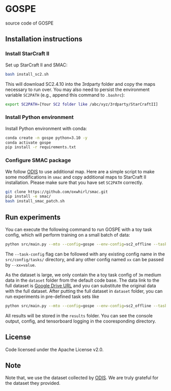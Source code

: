 # GOSPE
source code of GOSPE

## Installation instructions

### Install StarCraft II

Set up StarCraft II and SMAC:

```bash
bash install_sc2.sh
```

This will download SC2.4.10 into the 3rdparty folder and copy the maps necessary to run over. You may also need to persist the environment variable `SC2PATH` (e.g., append this command to `.bashrc`):

```bash
export SC2PATH=[Your SC2 folder like /abc/xyz/3rdparty/StarCraftII]
```

### Install Python environment

Install Python environment with conda:

```bash
conda create -n gospe python=3.10 -y
conda activate gospe
pip install -r requirements.txt
```

### Configure SMAC package

We follow [ODIS](https://github.com/LAMDA-RL/ODIS) to use additional map. Here are a simple script to make some modifications in `smac` and copy additional maps to StarCraft II installation. Please make sure that you have set `SC2PATH` correctly.

```bash
git clone https://github.com/oxwhirl/smac.git
pip install -e smac/
bash install_smac_patch.sh
```

## Run experiments

You can execute the following command to run GOSPE with a toy task config, which will perform training on a small batch of data:

```bash
python src/main.py --mto --config=gospe --env-config=sc2_offline --task-config=toy --seed=1 --note=toytest
```

The `--task-config` flag can be followed with any existing config name in the `src/config/tasks/` directory, and any other config named `xx` can be passed by `--xx=value`. 

As the dataset is large, we only contain the a toy task config of `3m` medium data in the `dataset` folder from the default code base. The data link to the full dataset is [Google Drive URL](https://drive.google.com/file/d/1yyqMBwZkEV6SIXB7F41Lc9tQeCoq_Nza/view?usp=sharing) and you can substitute the original data with the full dataset. After putting the full dataset in `dataset` folder, you can run experiments in pre-defined task sets like 

```bash
python src/main.py --mto --config=gospe --env-config=sc2_offline --task-config=marine-hard-expert --seed=1 --note=SMACtest
```

All results will be stored in the `results` folder. You can see the console output, config, and tensorboard logging in the cooresponding directory.

## License

Code licensed under the Apache License v2.0.

## Note

Note that, we use the dataset collected by [ODIS](https://github.com/LAMDA-RL/ODIS). We are truly grateful for the dataset they provided.
